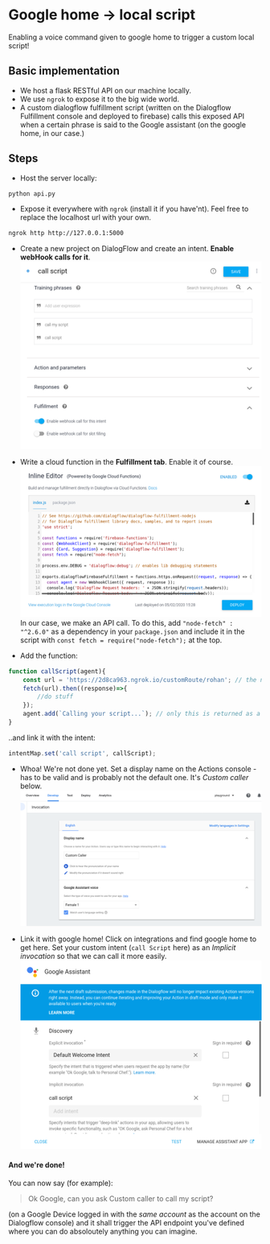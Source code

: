 # Google home -> local script
Enabling a voice command given to google home to trigger a custom local script!
## Basic implementation
* We host a flask RESTful API on our machine locally.
* We use `ngrok` to expose it to the big wide world.
* A custom dialogflow fulfillment script (written on the Dialogflow Fulfillment console and deployed to firebase) calls this exposed API when a certain phrase is said to the Google assistant (on the google home, in our case.)

## Steps
* Host the server locally:
```bash
python api.py
```
* Expose it everywhere with `ngrok` (install it if you have'nt). Feel free to replace the localhost url with your own.
```bash
ngrok http http://127.0.0.1:5000
```
* Create a new project on DialogFlow and create an intent. **Enable webHook calls for it**.
![](doc_images/callScriptIntent.png)
* Write a cloud function in the **Fulfillment tab**. Enable it of course. 
![](doc_images/cloud_function.png)
In our case, we make an API call. To do this, add `"node-fetch" : "^2.6.0"` as a dependency in your `package.json` and include it in the script with `const fetch = require("node-fetch");` at the top.

* Add the function:
```javascript
function callScript(agent){
    const url = 'https://2d8ca963.ngrok.io/customRoute/rohan'; // the ngrok url with which we exposed our localhost
    fetch(url).then((response)=>{
        //do stuff
    });
    agent.add(`Calling your script...`); // only this is returned as a respose from the agent.
}
```
..and link it with the intent:
```javascript
intentMap.set('call script', callScript);
```

* Whoa! We're not done yet. Set a display name on the Actions console - has to be valid and is probably not the default one. It's *Custom caller* below.
![](doc_images/displayName.png)

* Link it with google home! Click on integrations and find google home to get here. Set your custom intent (`call Script` here) as an *Implicit invocation* so that we can call it more easily.
![](doc_images/deeplink.png)

#### And we're done!
You can now say (for example):
> Ok Google, can you ask Custom caller to call my script?
 
(on a Google Device logged in with the *same account* as the account on the Dialogflow console) and it shall trigger the API endpoint you've defined where you can do absoloutely anything you can imagine.